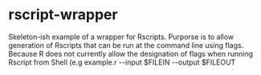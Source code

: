 # rscript-wrapper

Skeleton-ish example of a wrapper for Rscripts. Purporse is to allow generation of Rscripts that can be run at the command line using flags. Because R does not currently allow the designation of flags when running Rscript from Shell (e.g example.r --input $FILEIN --output $FILEOUT

